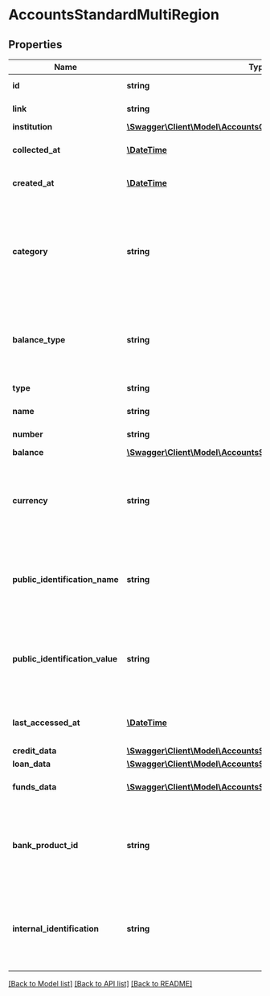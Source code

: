 # AccountsStandardMultiRegion

## Properties
Name | Type | Description | Notes
------------ | ------------- | ------------- | -------------
**id** | **string** | Belvo&#x27;s unique identifier for the current item. | [optional] 
**link** | **string** | The &#x60;link.id&#x60; the data belongs to. | [optional] 
**institution** | [**\Swagger\Client\Model\AccountsOFDABrazilInstitution**](AccountsOFDABrazilInstitution.md) |  | [optional] 
**collected_at** | [**\DateTime**](\DateTime.md) | The ISO-8601 timestamp when the data point was collected. | 
**created_at** | [**\DateTime**](\DateTime.md) | The ISO-8601 timestamp of when the data point was created in Belvo&#x27;s database. | [optional] 
**category** | **string** | The type of account. We return one of the following enum values:   - &#x60;CHECKING_ACCOUNT&#x60;   - &#x60;CREDIT_CARD&#x60;   - &#x60;INVESTMENT_ACCOUNT&#x60;   - &#x60;LOAN_ACCOUNT&#x60;   - &#x60;PENSION_FUND_ACCOUNT&#x60;   - &#x60;SAVINGS_ACCOUNT&#x60;   - &#x60;UNCATEGORIZED&#x60;   - &#x60;null&#x60; | 
**balance_type** | **string** | Indicates whether this account is either an &#x60;ASSET&#x60; or a &#x60;LIABILITY&#x60;. You can consider the balance of an &#x60;ASSET&#x60; as being positive, while the balance of a &#x60;LIABILITY&#x60; as negative. | 
**type** | **string** | The account type, as designated by the institution. | 
**name** | **string** | The account name, as given by the institution. | 
**number** | **string** | The account number, as designated by the institution. | 
**balance** | [**\Swagger\Client\Model\AccountsStandardMultiRegionBalance**](AccountsStandardMultiRegionBalance.md) |  | 
**currency** | **string** | The currency of the account. For example: - 🇧🇷 BRL (Brazilian Real) - 🇨🇴 COP (Colombian Peso) - 🇲🇽 MXN (Mexican Peso)   Please note that other currencies other than in the list above may be returned. | 
**public_identification_name** | **string** | The public name for the type of identification. For example: &#x60;\&quot;CLABE\&quot;&#x60;.  ℹ️ For 🇧🇷 Brazilian savings and checking accounts, this field will be &#x60;AGENCY/ACCOUNT&#x60;. | 
**public_identification_value** | **string** | The value for the &#x60;public_identification_name&#x60;.  ℹ️ For 🇧🇷 Brazilian savings and checking accounts, this field will be the agency and bank account number, separated by a slash. For example: &#x60;0444/45722-0&#x60;. | 
**last_accessed_at** | [**\DateTime**](\DateTime.md) | The ISO-8601 timestamp of Belvo&#x27;s most recent successful access to the institution for the given link. | 
**credit_data** | [**\Swagger\Client\Model\AccountsStandardMultiRegionCreditData**](AccountsStandardMultiRegionCreditData.md) |  | 
**loan_data** | [**\Swagger\Client\Model\AccountsStandardMultiRegionLoanData**](AccountsStandardMultiRegionLoanData.md) |  | 
**funds_data** | [**\Swagger\Client\Model\AccountsStandardMultiRegionFundsData[]**](AccountsStandardMultiRegionFundsData.md) | One or more funds that contribute to the the pension account. | [optional] 
**bank_product_id** | **string** | *This field has been deprecated. For more information regarding Belvo and deprecation, see our [Deprecated fields](https://developers.belvo.com/reference/using-the-api-reference#%EF%B8%8F-deprecated-fields) explanation.*  *The institution&#x27;s product ID for the account type.* | [optional] 
**internal_identification** | **string** | *This field has been deprecated. For more information regarding Belvo and deprecation, see our [Deprecated fields](https://developers.belvo.com/reference/using-the-api-reference#%EF%B8%8F-deprecated-fields) explanation.*  *The institution&#x27;s internal identification for the account.* | [optional] 

[[Back to Model list]](../../README.md#documentation-for-models) [[Back to API list]](../../README.md#documentation-for-api-endpoints) [[Back to README]](../../README.md)

